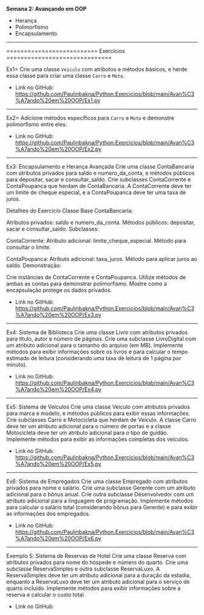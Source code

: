 **Semana 2: Avançando em OOP**

- Herança
- Polimorfismo
- Encapsulamento

---

========================== Exercícios ==============================

Ex1= Crie uma classe `Veiculo` com atributos e métodos básicos, e herde essa classe para criar uma classe `Carro` e `Moto`.

- Link no GitHub: https://github.com/Paulinbakna/Python.Exercicios/blob/main/Avan%C3%A7ando%20em%20OOP/Ex1.py

---

Ex2= Adicione métodos específicos para `Carro` e `Moto` e demonstre polimorfismo entre eles.

- Link no GitHub: https://github.com/Paulinbakna/Python.Exercicios/blob/main/Avan%C3%A7ando%20em%20OOP/Ex2.py

---

Ex3: Encapsulamento e Herança Avançada
Crie uma classe ContaBancaria com atributos privados para saldo e numero_da_conta, e métodos públicos para depositar, sacar e consultar_saldo. Crie subclasses ContaCorrente e ContaPoupanca que herdam de ContaBancaria. A ContaCorrente deve ter um limite de cheque especial, e a ContaPoupanca deve ter uma taxa de juros.

Detalhes do Exercício
Classe Base ContaBancaria:

Atributos privados: saldo e numero_da_conta.
Métodos públicos: depositar, sacar e consultar_saldo.
Subclasses:

ContaCorrente:
Atributo adicional: limite_cheque_especial.
Método para consultar o limite.

ContaPoupanca:
Atributo adicional: taxa_juros.
Método para aplicar juros ao saldo.
Demonstração:

Crie instâncias de ContaCorrente e ContaPoupanca.
Utilize métodos de ambas as contas para demonstrar polimorfismo.
Mostre como a encapsulação protege os dados privados.

- Link no GitHub: https://github.com/Paulinbakna/Python.Exercicios/blob/main/Avan%C3%A7ando%20em%20OOP/Ex3.py

---

Ex4: Sistema de Biblioteca
Crie uma classe Livro com atributos privados para título, autor e número de páginas. 
Crie uma subclasse LivroDigital com um atributo adicional para o tamanho do arquivo (em MB). Implemente métodos para exibir informações sobre os livros e para calcular o tempo estimado de leitura (considerando uma taxa de leitura de 1 página por minuto).

- Link no GitHub: https://github.com/Paulinbakna/Python.Exercicios/blob/main/Avan%C3%A7ando%20em%20OOP/Ex4.py

---

Ex5: Sistema de Veículos
Crie uma classe Veiculo com atributos privados para marca e modelo, e métodos públicos para exibir essas informações. 
Crie subclasses Carro e Motocicleta que herdam de Veiculo. 
A classe Carro deve ter um atributo adicional para o número de portas e a classe Motocicleta deve ter um atributo adicional para o tipo de guidão. 
Implemente métodos para exibir as informações completas dos veículos.

- Link no GitHub: https://github.com/Paulinbakna/Python.Exercicios/blob/main/Avan%C3%A7ando%20em%20OOP/Ex5.py

---

Ex6: Sistema de Empregados
Crie uma classe Empregado com atributos privados para nome e salário. 
Crie uma subclasse Gerente com um atributo adicional para o bônus anual. 
Crie outra subclasse Desenvolvedor com um atributo adicional para a linguagem de programação. 
Implemente métodos para calcular o salário total (considerando bônus para Gerente) e para exibir as informações dos empregados.

- Link no GitHub: https://github.com/Paulinbakna/Python.Exercicios/blob/main/Avan%C3%A7ando%20em%20OOP/Ex6.py

---

Exemplo 5: Sistema de Reservas de Hotel
Crie uma classe Reserva com atributos privados para nome do hóspede e número do quarto. 
Crie uma subclasse ReservaSimples e outra subclasse ReservaLuxo. 
A ReservaSimples deve ter um atributo adicional para a duração da estadia, enquanto a ReservaLuxo deve ter um atributo adicional para o serviço de quarto incluído. Implemente métodos para exibir informações sobre a reserva e calcular o custo total.

- Link no GitHub: 